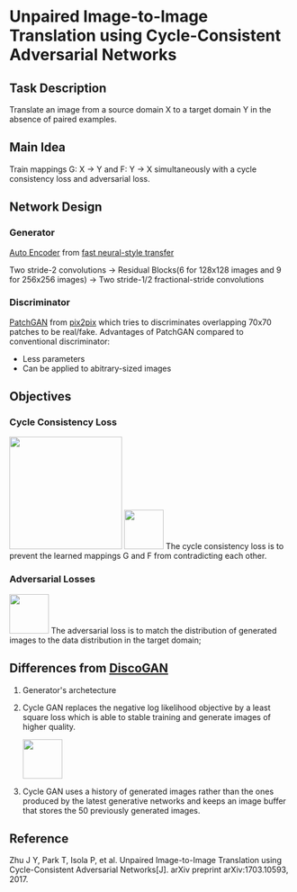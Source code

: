 # Unpaired Image-to-Image Translation using Cycle-Consistent Adversarial Networks

## Task Description
Translate an image from a source domain X to a target domain Y in the absence of paired examples.

## Main Idea
Train mappings G: X -> Y and F: Y -> X  simultaneously with a cycle consistency loss and adversarial loss.

## Network Design
### Generator
[Auto Encoder](https://github.com/jcjohnson/fast-neural-style/blob/master/fast_neural_style/models.lua) from [fast neural-style transfer](http://cs.stanford.edu/people/jcjohns/eccv16/)

Two stride-2 convolutions -> Residual Blocks(6 for 128x128 images and 9 for 256x256 images) -> Two stride-1/2 fractional-stride convolutions

### Discriminator
[PatchGAN](https://github.com/phillipi/pix2pix/blob/master/models.lua) from [pix2pix](https://phillipi.github.io/pix2pix/) which tries to discriminates overlapping 70x70 patches to be real/fake.
Advantages of PatchGAN compared to conventional discriminator:
- Less parameters
- Can be applied to abitrary-sized images

## Objectives
### Cycle Consistency Loss
<img src="https://raw.githubusercontent.com/sunshineatnoon/Paper-Collection/master/images/CycleGAN/cycleCons.png" height="200">
<img src="https://raw.githubusercontent.com/sunshineatnoon/Paper-Collection/master/images/CycleGAN/cycleConsEq.png" height="70">
The cycle consistency loss is to prevent the learned mappings G and F from contradicting each other.

### Adversarial Losses
<img src="https://raw.githubusercontent.com/sunshineatnoon/Paper-Collection/master/images/CycleGAN/GANLoss.png" height="70">
The adversarial loss is to match the distribution of generated images to the data distribution in the target domain;

## Differences from [DiscoGAN](https://arxiv.org/abs/1703.05192)
1. Generator's archetecture
2. Cycle GAN replaces the negative log likelihood objective by a least square loss which is able to stable training and generate images of higher quality.
   
   <img src="https://raw.githubusercontent.com/sunshineatnoon/Paper-Collection/master/images/CycleGAN/MSE.png" height="70">
3. Cycle GAN uses a history of generated images rather than the ones produced by the latest generative networks and keeps an image buffer that stores the 50 previously generated images.

## Reference
Zhu J Y, Park T, Isola P, et al. Unpaired Image-to-Image Translation using Cycle-Consistent Adversarial Networks[J]. arXiv preprint arXiv:1703.10593, 2017.

